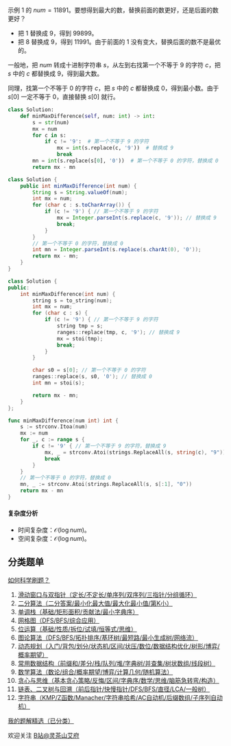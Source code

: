 示例 1 的 $\textit{num}=11891$。要想得到最大的数，替换前面的数更好，还是后面的数更好？

- 把 $1$ 替换成 $9$，得到 $99899$。
- 把 $8$ 替换成 $9$，得到 $11991$。由于前面的 $1$ 没有变大，替换后面的数不是最优的。

一般地，把 $\textit{num}$ 转成十进制字符串 $s$，从左到右找第一个不等于 $9$ 的字符 $c$，把 $s$ 中的 $c$ 都替换成 $9$，得到最大数。

同理，找第一个不等于 $0$ 的字符 $c$，把 $s$ 中的 $c$ 都替换成 $0$，得到最小数。由于 $s[0]$ 一定不等于 $0$，直接替换 $s[0]$ 就行。

```py [sol-Python3]
class Solution:
    def minMaxDifference(self, num: int) -> int:
        s = str(num)
        mx = num
        for c in s:
            if c != '9':  # 第一个不等于 9 的字符
                mx = int(s.replace(c, '9'))  # 替换成 9
                break
        mn = int(s.replace(s[0], '0'))  # 第一个不等于 0 的字符，替换成 0
        return mx - mn
```

```java [sol-Java]
class Solution {
    public int minMaxDifference(int num) {
        String s = String.valueOf(num);
        int mx = num;
        for (char c : s.toCharArray()) {
            if (c != '9') { // 第一个不等于 9 的字符
                mx = Integer.parseInt(s.replace(c, '9')); // 替换成 9
                break;
            }
        }
        // 第一个不等于 0 的字符，替换成 0
        int mn = Integer.parseInt(s.replace(s.charAt(0), '0'));
        return mx - mn;
    }
}
```

```cpp [sol-C++]
class Solution {
public:
    int minMaxDifference(int num) {
        string s = to_string(num);
        int mx = num;
        for (char c : s) {
            if (c != '9') { // 第一个不等于 9 的字符
                string tmp = s;
                ranges::replace(tmp, c, '9'); // 替换成 9
                mx = stoi(tmp);
                break;
            }
        }

        char s0 = s[0]; // 第一个不等于 0 的字符
        ranges::replace(s, s0, '0'); // 替换成 0
        int mn = stoi(s);

        return mx - mn;
    }
};
```

```go [sol-Go]
func minMaxDifference(num int) int {
	s := strconv.Itoa(num)
	mx := num
	for _, c := range s {
		if c != '9' { // 第一个不等于 9 的字符，替换成 9
			mx, _ = strconv.Atoi(strings.ReplaceAll(s, string(c), "9"))
			break
		}
	}
	// 第一个不等于 0 的字符，替换成 0
	mn, _ := strconv.Atoi(strings.ReplaceAll(s, s[:1], "0"))
	return mx - mn
}
```

#### 复杂度分析

- 时间复杂度：$\mathcal{O}(\log \textit{num})$。
- 空间复杂度：$\mathcal{O}(\log \textit{num})$。

## 分类题单

[如何科学刷题？](https://leetcode.cn/circle/discuss/RvFUtj/)

1. [滑动窗口与双指针（定长/不定长/单序列/双序列/三指针/分组循环）](https://leetcode.cn/circle/discuss/0viNMK/)
2. [二分算法（二分答案/最小化最大值/最大化最小值/第K小）](https://leetcode.cn/circle/discuss/SqopEo/)
3. [单调栈（基础/矩形面积/贡献法/最小字典序）](https://leetcode.cn/circle/discuss/9oZFK9/)
4. [网格图（DFS/BFS/综合应用）](https://leetcode.cn/circle/discuss/YiXPXW/)
5. [位运算（基础/性质/拆位/试填/恒等式/思维）](https://leetcode.cn/circle/discuss/dHn9Vk/)
6. [图论算法（DFS/BFS/拓扑排序/基环树/最短路/最小生成树/网络流）](https://leetcode.cn/circle/discuss/01LUak/)
7. [动态规划（入门/背包/划分/状态机/区间/状压/数位/数据结构优化/树形/博弈/概率期望）](https://leetcode.cn/circle/discuss/tXLS3i/)
8. [常用数据结构（前缀和/差分/栈/队列/堆/字典树/并查集/树状数组/线段树）](https://leetcode.cn/circle/discuss/mOr1u6/)
9. [数学算法（数论/组合/概率期望/博弈/计算几何/随机算法）](https://leetcode.cn/circle/discuss/IYT3ss/)
10. [贪心与思维（基本贪心策略/反悔/区间/字典序/数学/思维/脑筋急转弯/构造）](https://leetcode.cn/circle/discuss/g6KTKL/)
11. [链表、二叉树与回溯（前后指针/快慢指针/DFS/BFS/直径/LCA/一般树）](https://leetcode.cn/circle/discuss/K0n2gO/)
12. [字符串（KMP/Z函数/Manacher/字符串哈希/AC自动机/后缀数组/子序列自动机）](https://leetcode.cn/circle/discuss/SJFwQI/)

[我的题解精选（已分类）](https://github.com/EndlessCheng/codeforces-go/blob/master/leetcode/SOLUTIONS.md)

欢迎关注 [B站@灵茶山艾府](https://space.bilibili.com/206214)

